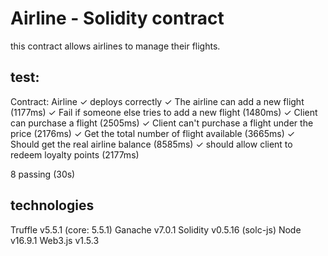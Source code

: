 
# Airline - Solidity contract
this contract allows airlines to manage their flights.

## test:

 Contract: Airline
    ✓ deploys correctly
    ✓ The airline can add a new flight (1177ms)
    ✓ Fail if someone else tries to add a new flight (1480ms)
    ✓ Client can purchase a flight (2505ms)
    ✓ Client can't purchase a flight under the price (2176ms)
    ✓ Get the total number of flight available (3665ms)
    ✓ Should get the real airline balance (8585ms)
    ✓ should allow client to redeem loyalty points (2177ms)


  8 passing (30s)


## technologies
Truffle v5.5.1 (core: 5.5.1)
Ganache v7.0.1
Solidity v0.5.16 (solc-js)
Node v16.9.1
Web3.js v1.5.3

